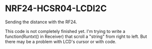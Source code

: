 # NRF24-HCSR04-LCDI2C
Sending the distance with the RF24.

This code is not completely finished yet.
I'm trying to write a function(Runtxt() in Receiver) that scroll a "string" from right to left.
But there may be a problem with LCD's cursor or with code.
